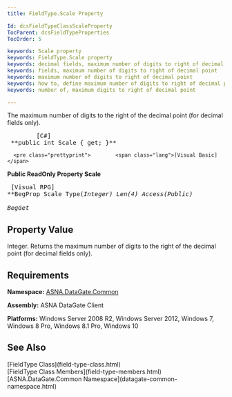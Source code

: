 ```yaml
---
title: FieldType.Scale Property

Id: dcsFieldTypeClassScaleProperty
TocParent: dcsFieldTypeProperties
TocOrder: 5

keywords: Scale property
keywords: FieldType.Scale property
keywords: decimal fields, maximum number of digits to right of decimal point
keywords: fields, maximum number of digits to right of decimal point
keywords: maximum number of digits to right of decimal point
keywords: how to, define maximum number of digits to right of decimal point
keywords: number of, maximum digits to right of decimal point

---
```


The maximum number of digits to the right of the decimal point (for decimal fields only).
<pre class="prettyprint">        <span class="lang">[C#]</span>
 **public int Scale { get; }**  </pre>
      <pre class="prettyprint">        <span class="lang">[Visual Basic] </span>
 **Public ReadOnly Property Scale**  </pre>
      <pre class="prettyprint">
        <span class="lang">[Visual RPG]</span>
 **BegProp Scale Type(*Integer) Len(4) Access(*Public)<br />   BegGet** 
      </pre>

## Property Value

Integer. Returns the maximum number of digits to the right of the decimal point (for decimal fields only).
## Requirements

**Namespace:** [ASNA.DataGate.Common](datagate-common-namespace.html)

<span> **Assembly:** ASNA DataGate Client</span> 

**Platforms:** Windows Server 2008 R2, Windows Server 2012, Windows 7, Windows 8 Pro, Windows 8.1 Pro, Windows 10
## See Also

<dl />
      [FieldType Class](field-type-class.html)
      <br />
      [FieldType Class Members](field-type-members.html)
      <br />
      [ASNA.DataGate.Common Namespace](datagate-common-namespace.html)

